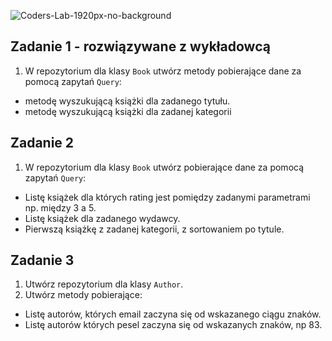 ![Coders-Lab-1920px-no-background](https://user-images.githubusercontent.com/30623667/104709387-2b7ac180-571f-11eb-9b94-517aa6d501c9.png)



## Zadanie 1 - rozwiązywane z wykładowcą

1. W repozytorium dla klasy `Book` utwórz metody pobierające dane za pomocą zapytań `Query`:
- metodę wyszukującą książki dla zadanego tytułu.
- metodę wyszukującą książki dla zadanej kategorii


## Zadanie 2 

1. W repozytorium dla klasy `Book` utwórz pobierające dane za pomocą zapytań `Query`:
- Listę książek dla których rating jest pomiędzy zadanymi parametrami np. między 3 a 5.
- Listę książek dla zadanego wydawcy.
- Pierwszą książkę z zadanej kategorii, z sortowaniem po tytule.


## Zadanie 3

1. Utwórz repozytorium dla klasy `Author`.
2. Utwórz metody pobierające:
- Listę autorów, których email zaczyna się od wskazanego ciągu znaków.
- Listę autorów których pesel zaczyna się od wskazanych znaków, np 83.
